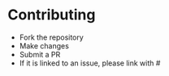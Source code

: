 # Contributing

- Fork the repository
- Make changes
- Submit a PR
- If it is linked to an issue, please link with \#
